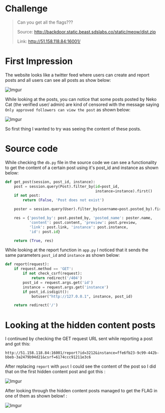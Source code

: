 # Challenge
>Can you get all the flags???
>
>Source: http://backdoor.static.beast.sdslabs.co/static/meow/dist.zip
>
>Link: http://51.158.118.84:16001/

# First Impression

The website looks like a twitter feed where users can create and report posts and all users can see all posts as show below:

![Imgur](https://i.imgur.com/6YpqOXN.png)

While looking at the posts, you can notice that some posts posted by Neko Cat (the verified user/ admin) are kind of censored with the message saying `Only approved followers can view the post` as shown below:

![Imgur](https://i.imgur.com/fOk6iV1.png)

So first thing I wanted to try was seeing the content of these posts.

# Source code

While checking the `db.py` file in the source code we can see a functionality to get the content of a certain post using it's  post_id and instance as shown below: 
```python
def get_post(session, post_id, instance):
    post = session.query(Post).filter_by(id=post_id,
                                         instance=instance).first()
    if not post:
        return (False, 'Post does not exist')

    poster = session.query(User).filter_by(username=post.posted_by).first()

    res = {'posted_by': post.posted_by, 'posted_name': poster.name,
           'content': post.content, 'preview': post.preview,
           'link': post.link, 'instance': post.instance,
           'id': post.id}

    return (True, res)
```

While looking at the report function in `app.py` I noticed that it sends the same parameters `post_id` and `instance` as shown below:
```python
def report(request):
    if request.method == 'GET':
        if not check_csrf(request):
            return redirect('/404')
        post_id = request.args.get('id')
        instance = request.args.get('instance')
        if post_id.isdigit():
            botuser("http://127.0.0.1", instance, post_id)

    return redirect('/')
```
# Looking at the hidden content posts

I continued by checking the GET request URL sent while reporting a post and got this:
 
`http://51.158.118.84:16001/report?id=3212&instance=ffe6fb23-9c99-442b-bbeb-3a2479b94d21&csrf=6174ccc91211e3c6`

After replacing `report` with `post` I could see the content of the post so I did that on the first hidden content post and got this :

![Imgur](https://i.imgur.com/XvkI1gz.png)

After looking through the hidden content posts managed to get the FLAG in one of them as shown below! : 

![Imgur](https://i.imgur.com/Z7I5igg.png)
